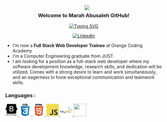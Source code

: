 <img width="250" align="right"  src="https://cdna.artstation.com/p/assets/images/images/035/693/656/original/gwyneth-balucio-hello-world.gif?1615642877"/>
<h3 align="center">
  Welcome to Marah Abusaleh GitHub!
</h3>

<p align="center">
  <a href="https://git.io/typing-svg"><img src="https://readme-typing-svg.demolab.com?      font=Fira+Code&weight=500&pause=1000&color=F79BC1&width=435&lines=Full+Stack+Web+Developer" alt="Typing SVG" /></a>
</p> 
<p align="center">
  <a href="https://www.linkedin.com/in/melissa-cristine-ribeiro/">
    <img alt="LinkedIn" src="https://img.shields.io/badge/linkedin-%230077B5.svg?style=for-the-badge&logo=linkedin&logoColor=white" />
  </a>
</p>


- I'm now a <strong>Full Stack Web Developer Trainee</strong> at Orange Coding Academy
- I'm a Computer Engineering graduate from JUST.
- I am looking for a position as a full-stack web developer where my
software development knowledge, research skills, and dedication will be utilized. Comes with a strong desire to learn and work simultaneously, and an eagerness to hone exceptional communication and teamwork skills.


### Languages :

<p align="left"> 
  <a href="https://getbootstrap.com" target="_blank" rel="noreferrer"> 
    <img src="https://raw.githubusercontent.com/devicons/devicon/master/icons/bootstrap/bootstrap-plain-wordmark.svg" alt="bootstrap" width="40" height="40"/> 
  </a> 
  <a href="https://www.w3schools.com/css/" target="_blank" rel="noreferrer"> 
    <img src="https://raw.githubusercontent.com/devicons/devicon/master/icons/css3/css3-original-wordmark.svg" alt="css3" width="40" height="40"/> 
  </a>  
  <a href="https://www.w3.org/html/" target="_blank" rel="noreferrer"> 
    <img src="https://raw.githubusercontent.com/devicons/devicon/master/icons/html5/html5-original-wordmark.svg" alt="html5" width="40" height="40"/> 
  </a> 
  <a href="https://developer.mozilla.org/en-US/docs/Web/JavaScript" target="_blank" rel="noreferrer"> 
    <img src="https://raw.githubusercontent.com/devicons/devicon/master/icons/javascript/javascript-original.svg" alt="javascript" width="40" height="40"/> 
  </a> 
  <a href="https://www.mysql.com/" target="_blank" rel="noreferrer"> 
    <img src="https://raw.githubusercontent.com/devicons/devicon/master/icons/mysql/mysql-original-wordmark.svg" alt="mysql" width="40" height="40"/> 
  </a> 
  <a href="https://www.mysql.com/" target="_blank" rel="noreferrer"> 
    <img src="https://cdn.jsdelivr.net/gh/devicons/devicon/icons/php/php-original.svg" width="40" height="40"/> 
  </a> 
</p>


